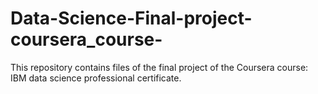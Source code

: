 # Data-Science-Final-project-coursera_course-
This repository contains files of the final project of the Coursera course: IBM data science professional certificate.  
